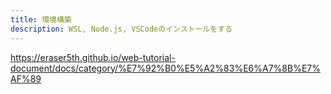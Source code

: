 ```yaml
---
title: 環境構築
description: WSL, Node.js, VSCodeのインストールをする
---
```


https://eraser5th.github.io/web-tutorial-document/docs/category/%E7%92%B0%E5%A2%83%E6%A7%8B%E7%AF%89
